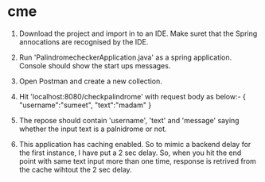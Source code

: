 # cme

1. Download the project and import in to an IDE. Make suret that the Spring annocations are recognised by the IDE.
2. Run 'PalindromecheckerApplication.java' as a spring application. Console should show the start ups messages.
3. Open Postman and create a new collection.
4. Hit 'localhost:8080/checkpalindrome' with request body as below:-
   {
    "username":"sumeet",
    "text":"madam"
    }

5. The repose should contain 'username', 'text' and 'message' saying whether the input text is a palnidrome or not.
6. This application has caching enabled. So to mimic a backend delay for the first instance, I have put a 2 sec delay. So, when you hit the end point with same text input more than one time, response is retrived from the cache wihtout the 2 sec delay.
